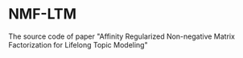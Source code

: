 # NMF-LTM
The source code of paper "Affinity Regularized Non-negative Matrix Factorization for Lifelong Topic Modeling"
